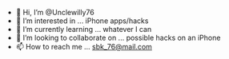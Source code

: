- 👋 Hi, I’m @Unclewilly76
- 👀 I’m interested in ... iPhone apps/hacks
- 🌱 I’m currently learning ... whatever I can
- 💞️ I’m looking to collaborate on ... possible hacks on an iPhone
- 📫 How to reach me ... sbk_76@mail.com

<!---
Unclewilly76/Unclewilly76 is a ✨ special ✨ repository because its `README.md` (this file) appears on your GitHub profile.
You can click the Preview link to take a look at your changes.
--->
